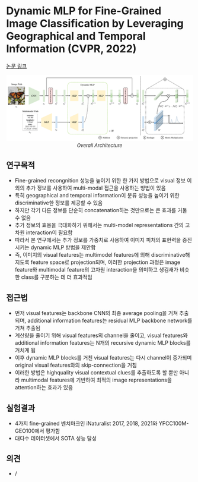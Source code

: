 # Dynamic MLP for Fine-Grained Image Classification by Leveraging Geographical and Temporal Information (CVPR, 2022)

[논문 링크](https://openaccess.thecvf.com/content/CVPR2022/html/Yang_Dynamic_MLP_for_Fine-Grained_Image_Classification_by_Leveraging_Geographical_and_CVPR_2022_paper.html)

<p align="center">
    <img width="600" alt='fig1' src="./img/04_18_01.png?raw=true"></br>
    <em><font size=2>Overall Architecture</font></em>
</p>

## 연구목적
- Fine-grained recongnition 성능을 높이기 위한 한 가지 방법으로 visual 정보 이외의 추가 정보를 사용하여 multi-modal 접근을 사용하는 방법이 있음
- 특히 geographical and temporal information이 분류 성능을 높이기 위한 discriminative한 정보를 제공할 수 있음
- 하지만 각기 다른 정보를 단순히 concatenation하는 것만으로는 큰 효과를 거둘 수 없음
- 추가 정보의 효용을 극대화하기 위해서는 multi-model representations 간의 고차원 interaction이 필요함
- 따라서 본 연구에서는 추가 정보를 가중치로 사용하여 이미지 피처의 표현력을 증진시키는 dynamic MLP 방법을 제안함
- 즉, 이미지의 visual features는 multimodel features에 의해 discriminative해지도록 feature space로 projection되며, 이러한 projection 과정은 image feature와 multimodal feature의 고차원 interaction을 의미하고 생김새가 비슷한 class를 구분하는 데 더 효과적임

## 접근법
- 먼저 visual features는 backbone CNN의 최종 average pooling을 거쳐 추출되며, additional information features는 residual MLP backbone network를 거쳐 추출됨
- 계산량을 줄이기 위해 visual features의 channel을 줄이고, visual features와 additional information features는 N개의 recursive dynamic MLP blocks를 거치게 됨
- 이후 dynamic MLP blocks를 거친 visual features는 다시 channel이 증가되며 original visual features와의 skip-connection을 거침
- 이러한 방법은 highquality visual contextual clues를 추출하도록 할 뿐만 아니라 multimodal features에 기반하여 최적의 image representations을 attention하는 효과가 있음

## 실험결과
- 4가지 fine-grained 벤치마크인 iNaturalist 2017, 2018, 2021와 YFCC100M-GEO100에서 평가함
- 대다수 데이터셋에서 SOTA 성능 달성

## 의견
- /